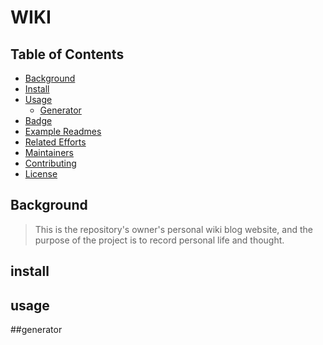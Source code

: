 # WIKI

## Table of Contents

- [Background](#background)
- [Install](#install)
- [Usage](#usage)
	- [Generator](#generator)
- [Badge](#badge)
- [Example Readmes](#example-readmes)
- [Related Efforts](#related-efforts)
- [Maintainers](#maintainers)
- [Contributing](#contributing)
- [License](#license)


## Background
>This is the repository's owner's personal wiki blog website, and the purpose of the project is 
to record personal life and thought.

## install

## usage

##generator